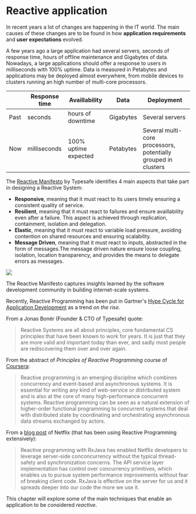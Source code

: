 # Reactive application

In recent years a lot of changes are happening in the IT world. The main causes of these changes are to be found in how **application requirements** and **user expectations** evolved.

A few years ago a large application had several servers, seconds of response time, hours of offline maintenance and Gigabytes of data. Nowadays, a large applications should offer a response to users in milliseconds with 100% uptime. Data is measured in Petabytes and applications may be deployed almost everywhere, from mobile devices to clusters running an high number of multi-core processors.

|  | Response time | Availlability | Data | Deployment |
| -- | -- | -- | -- | -- |
| Past | seconds | hours of downtime | Gigabytes | Several servers |
| Now | milliseconds | 100% uptime expected | Petabytes | Several multi-core processors, potentially grouped in clusters |

The [Reactive Manifesto](http://www.reactivemanifesto.org) by Typesafe identifies 4 main aspects that take part in designing a Reactive System:
* **Responsive**, meaning that it must react to its users timely ensuring a consistent quality of service.
* **Resilient**, meaning that it must react to failures and ensure availlability even after a failure. This aspect is achieved through replication, containment, isolation and delegation.
* **Elastic**, meaning that it must react to variable load pressure, avoiding contention on shared resources and ensuring scalability.
* **Message Driven**, meaning that it must react to inputs, abstracted in the form of messages.The message driven nature ensure loose coupling, isolation, location transparency, and provides the means to delegate errors as messages.

![](http://www.reactivemanifesto.org/images/reactive-traits.svg)

The Reactive Manifesto captures insights learned by the software development community in building internet-scale systems.

Recently, Reactive Programming has been put in Gartner's [Hype Cycle for Application Development](https://www.gartner.com/doc/2810920/hype-cycle-application-development-) as a trend *on the rise*.

From a Jonas Bonér (Founder & CTO of Typesafe) quote:
>Reactive Systems are all about principles, core fundamental CS principles that have been known to work for years. It is just that they are more valid and important today than ever, and sadly most people are rediscovering them over and over again.

From the abstract of *Principles of Reactive Programming* course of [Coursera](https://www.coursera.org):
>Reactive programming is an emerging discipline which combines concurrency and event-based and asynchronous systems. It is essential for writing any kind of web-service or distributed system and is also at the core of many high-performance concurrent systems. Reactive programming can be seen as a natural extension of higher-order functional programming to concurrent systems that deal with distributed state by coordinating and orchestrating asynchronous data streams exchanged by actors.

From a [blog post](http://techblog.netflix.com/2013/02/rxjava-netflix-api.html) of Netflix (that has been using Reactive Programming extensively):
>Reactive programming with RxJava has enabled Netflix developers to leverage server-side conconcurrency without the typical thread-safety and synchronization concerns. The API service layer implementation has control over concurrency primitives, which enables us to pursue system performance improvements without fear of breaking client code. RxJava is effective on the server for us and it spreads deeper into our code the more we use it.

This chapter will explore some of the main techniques that enable an application to be considered *reactive*.
